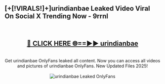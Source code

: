 <h2>[+[!VIRALS!]+]urindianbae Leaked Video Viral On Social X Trending Now - 9rrnl</h2>
<br>
<div align="center">
<h2><a href="https://libra.edu.pl?urindianbae" rel="nofollow">🔴 CLICK HERE 🌐==►► urindianbae</a></h2>
<br>
Get urindianbae OnlyFans leaked all content. Now you can access all videos and pictures of urindianbae OnlyFans. New Updated Files 2025!
<br>
<br>
<a href="https://libra.edu.pl?urindianbae" rel="nofollow" data-target="animated-image.originalLink"><img src="https://i.ibb.co.com/WyWwxjT/player-gif2.gif" alt="urindianbae Leaked OnlyFans" style="max-width: 100%; display: inline-block;" data-target="animated-image.originalImage"></a>
</div>
<br>